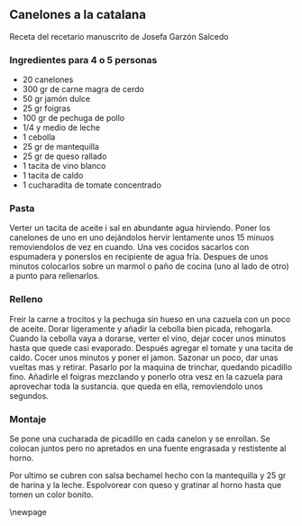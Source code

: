 ## Canelones a la catalana

Receta del recetario manuscrito de Josefa Garzón Salcedo

### Ingredientes para 4 o 5 personas

- 20 canelones
- 300 gr de carne magra de cerdo
- 50 gr jamón dulce
- 25 gr foigras
- 100 gr de pechuga de pollo
- 1/4 y medio de leche
- 1 cebolla
- 25 gr de mantequilla
- 25 gr de queso rallado
- 1 tacita de vino blanco
- 1 tacita de caldo
- 1 cucharadita de tomate concentrado

### Pasta

Verter un tacita de aceite i sal en abundante agua hirviendo.
Poner los canelones de uno en uno dejándolos hervir lentamente unos 15 minuos removiendolos de vez en cuando.
Una ves cocidos sacarlos con espumadera y ponerslos en recipiente de agua fría.
Despues de unos minutos colocarlos sobre un marmol o paño de cocina (uno al lado de otro) a punto para rellenarlos.

### Relleno

Freir la carne a trocitos y la pechuga sin hueso en una cazuela  con un poco de aceite.
Dorar ligeramente y añadir la cebolla bien picada, rehogarla.
Cuando la cebolla vaya a dorarse, verter el vino, dejar cocer unos minutos hasta que quede casi evaporado.
Después agregar el tomate y una tacita de caldo.
Cocer unos minutos y poner el jamon.
Sazonar un poco, dar unas vueltas mas y retirar.
Pasarlo por la maquina de trinchar, quedando picadillo fino.
Añadirle el foigras mezclando y ponerlo otra vesz en la cazuela para aprovechar toda la sustancia. que queda en ella, removiendolo unos segundos.

### Montaje

Se pone una cucharada de picadillo en cada canelon y se enrollan.
Se colocan juntos pero no apretados en una fuente engrasada y restistente al horno.

Por ultimo se cubren con salsa bechamel hecho con la mantequilla y 25 gr de harina y la leche.
Espolvorear con queso y gratinar al horno hasta que tomen un color bonito.


\newpage

